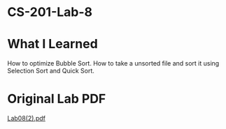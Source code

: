 # CS-201-Lab-8

# What I Learned
How to optimize Bubble Sort. How to take a unsorted file and sort it using Selection Sort and Quick Sort.

# Original Lab PDF
[Lab08(2).pdf](https://github.com/aryanpat/CS-201-Lab-8/files/10541386/Lab08.2.pdf)
